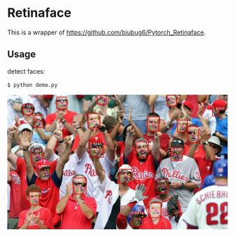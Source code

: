 # Retinaface

This is a wrapper of https://github.com/biubug6/Pytorch_Retinaface.

## Usage

detect faces:
```bash
$ python demo.py
```

![image](https://github.com/foamliu/Retinaface/raw/master/images/result.jpg)